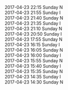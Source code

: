 2017-04-23 22:15 Sunday  N  
2017-04-23 21:55 Sunday  I  
2017-04-23 21:40 Sunday  N  
2017-04-23 21:35 Sunday  I  
2017-04-23 21:10 Sunday  N  
2017-04-23 20:50 Sunday  I  
2017-04-23 17:55 Sunday  N  
2017-04-23 16:15 Sunday  I  
2017-04-23 16:05 Sunday  N  
2017-04-23 16:00 Sunday  I  
2017-04-23 15:55 Sunday  N  
2017-04-23 15:40 Sunday  I  
2017-04-23 15:35 Sunday  N  
2017-04-23 14:35 Sunday  I  
2017-04-23 14:30 Sunday  N  
